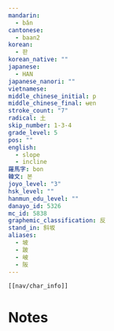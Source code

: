 ```yaml
---
mandarin:
  - bǎn
cantonese:
  - baan2
korean:
  - 판
korean_native: ""
japanese:
  - HAN
japanese_nanori: ""
vietnamese:
middle_chinese_initial: p
middle_chinese_final: ʉɐn
stroke_count: "7"
radical: 土
skip_number: 1-3-4
grade_level: 5
pos: ""
english:
  - slope
  - incline
羅馬字: bon
韓文: 본
joyo_level: "3"
hsk_level: ""
hanmun_edu_level: ""
danayo_id: 5326
mc_id: 5838
graphemic_classification: 反
stand_in: 斜坂
aliases:
  - 坡
  - 跛
  - 岥
  - 阪
---
```

```meta-bind-embed
[[nav/char_info]]
```

# Notes
